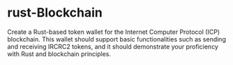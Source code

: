 # rust-Blockchain
Create a Rust-based token wallet for the Internet Computer Protocol (ICP) blockchain. This wallet should support basic functionalities such as sending and receiving IRCRC2 tokens, and it should demonstrate your proficiency with Rust and blockchain principles.
